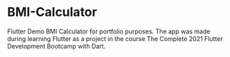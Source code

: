 # BMI-Calculator
Flutter Demo BMI Calculator for portfolio purposes. The app was made during learning Flutter as a project in the course The Complete 2021 Flutter Development Bootcamp with Dart.
